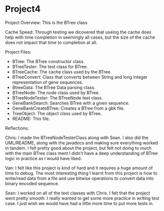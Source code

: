 # Project4

Project Overview:
This is the BTree class 

Cache Speed:
Through testing we dicovered that useing the cache does help with time completion in seemingly all cases, but the size of the cache does not impact that time to completion at all.

Project Files:
- BTree: The BTree constructor class.
- BTreeTester: The test class for BTree.
- BTreeCache: The cache class used by the BTree.
- BTreeConvert: Class that converts between String and long integer representation of gene sequences.
- BtreeData: The BTree Data parsing class.
- BTreeNode: The node class used by BTree.
- BTreeNodeTester: The BTreeNode test class.
- GeneBankSearch: Searches BTree with a given sequence.
- GeneBankCreateBTree: Creates a BTree from a gbk file.
- TreeObject: The object class used by BTree.
- README: This file.

Reflections:

Chris: 
I made the BTreeNodeTesterClass along with Sean. I also did the UML/README, along with the javadocs and making sure everything worked in tandem. I felt pretty good about the project, but felt not doing to much with the main BTree class ment I didn't have a deep understanding of BTree logic in practice as I would have liked.

Van:
I felt like this project is kind of hard and it requires a huge amount of time to debug. The most interesting thing I learnt from this project is how to write/read data from a file and use bitwise operations to convert data into binary encoded sequence.

Sean: I worked on all of the test classes with Chris. I felt that the project went pretty smooth. I really wanted to get some more practice in writing test case. I just wish we would have had a little more time to put more tests in. 

